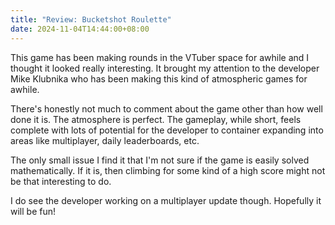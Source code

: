 ```yaml
---
title: "Review: Bucketshot Roulette"
date: 2024-11-04T14:44:00+08:00
---
```


This game has been making rounds in the VTuber space for awhile and I thought it looked really interesting. 
It brought my attention to the developer Mike Klubnika who has been making this kind of atmospheric games for awhile.

<!--more-->

There's honestly not much to comment about the game other than how well done it is.
The atmosphere is perfect.
The gameplay, while short, feels complete with lots of potential for the developer to container expanding into areas like multiplayer, daily leaderboards, etc. 

The only small issue I find it that I'm not sure if the game is easily solved mathematically. 
If it is, then climbing for some kind of a high score might not be that interesting to do.

I do see the developer working on a multiplayer update though. Hopefully it will be fun! 
